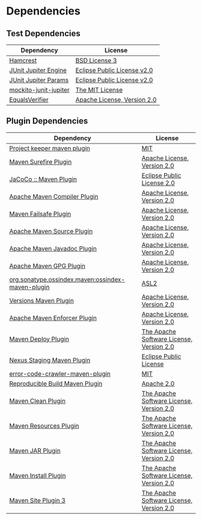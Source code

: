 <!-- @formatter:off -->
# Dependencies

## Test Dependencies

| Dependency                 | License                          |
| -------------------------- | -------------------------------- |
| [Hamcrest][0]              | [BSD License 3][1]               |
| [JUnit Jupiter Engine][2]  | [Eclipse Public License v2.0][3] |
| [JUnit Jupiter Params][2]  | [Eclipse Public License v2.0][3] |
| [mockito-junit-jupiter][6] | [The MIT License][7]             |
| [EqualsVerifier][8]        | [Apache License, Version 2.0][9] |

## Plugin Dependencies

| Dependency                                              | License                                       |
| ------------------------------------------------------- | --------------------------------------------- |
| [Project keeper maven plugin][10]                       | [MIT][11]                                     |
| [Maven Surefire Plugin][12]                             | [Apache License, Version 2.0][13]             |
| [JaCoCo :: Maven Plugin][14]                            | [Eclipse Public License 2.0][15]              |
| [Apache Maven Compiler Plugin][16]                      | [Apache License, Version 2.0][13]             |
| [Maven Failsafe Plugin][18]                             | [Apache License, Version 2.0][13]             |
| [Apache Maven Source Plugin][20]                        | [Apache License, Version 2.0][13]             |
| [Apache Maven Javadoc Plugin][22]                       | [Apache License, Version 2.0][13]             |
| [Apache Maven GPG Plugin][24]                           | [Apache License, Version 2.0][9]              |
| [org.sonatype.ossindex.maven:ossindex-maven-plugin][26] | [ASL2][9]                                     |
| [Versions Maven Plugin][28]                             | [Apache License, Version 2.0][13]             |
| [Apache Maven Enforcer Plugin][30]                      | [Apache License, Version 2.0][13]             |
| [Maven Deploy Plugin][32]                               | [The Apache Software License, Version 2.0][9] |
| [Nexus Staging Maven Plugin][34]                        | [Eclipse Public License][35]                  |
| [error-code-crawler-maven-plugin][36]                   | [MIT][11]                                     |
| [Reproducible Build Maven Plugin][38]                   | [Apache 2.0][9]                               |
| [Maven Clean Plugin][40]                                | [The Apache Software License, Version 2.0][9] |
| [Maven Resources Plugin][42]                            | [The Apache Software License, Version 2.0][9] |
| [Maven JAR Plugin][44]                                  | [The Apache Software License, Version 2.0][9] |
| [Maven Install Plugin][46]                              | [The Apache Software License, Version 2.0][9] |
| [Maven Site Plugin 3][48]                               | [The Apache Software License, Version 2.0][9] |

[10]: https://github.com/exasol/project-keeper-maven-plugin
[14]: https://www.eclemma.org/jacoco/index.html
[9]: http://www.apache.org/licenses/LICENSE-2.0.txt
[12]: https://maven.apache.org/surefire/maven-surefire-plugin/
[34]: http://www.sonatype.com/public-parent/nexus-maven-plugins/nexus-staging/nexus-staging-maven-plugin/
[40]: http://maven.apache.org/plugins/maven-clean-plugin/
[6]: https://github.com/mockito/mockito
[11]: https://opensource.org/licenses/MIT
[18]: https://maven.apache.org/surefire/maven-failsafe-plugin/
[28]: http://www.mojohaus.org/versions-maven-plugin/
[1]: http://opensource.org/licenses/BSD-3-Clause
[16]: https://maven.apache.org/plugins/maven-compiler-plugin/
[24]: http://maven.apache.org/plugins/maven-gpg-plugin/
[15]: https://www.eclipse.org/legal/epl-2.0/
[35]: http://www.eclipse.org/legal/epl-v10.html
[38]: http://zlika.github.io/reproducible-build-maven-plugin
[44]: http://maven.apache.org/plugins/maven-jar-plugin/
[13]: https://www.apache.org/licenses/LICENSE-2.0.txt
[30]: https://maven.apache.org/enforcer/maven-enforcer-plugin/
[3]: https://www.eclipse.org/legal/epl-v20.html
[46]: http://maven.apache.org/plugins/maven-install-plugin/
[2]: https://junit.org/junit5/
[26]: https://sonatype.github.io/ossindex-maven/maven-plugin/
[7]: https://github.com/mockito/mockito/blob/master/LICENSE
[8]: http://www.jqno.nl/equalsverifier
[20]: https://maven.apache.org/plugins/maven-source-plugin/
[0]: http://hamcrest.org/JavaHamcrest/
[32]: http://maven.apache.org/plugins/maven-deploy-plugin/
[48]: http://maven.apache.org/plugins/maven-site-plugin/
[42]: http://maven.apache.org/plugins/maven-resources-plugin/
[22]: https://maven.apache.org/plugins/maven-javadoc-plugin/
[36]: https://github.com/exasol/error-code-crawler-maven-plugin
